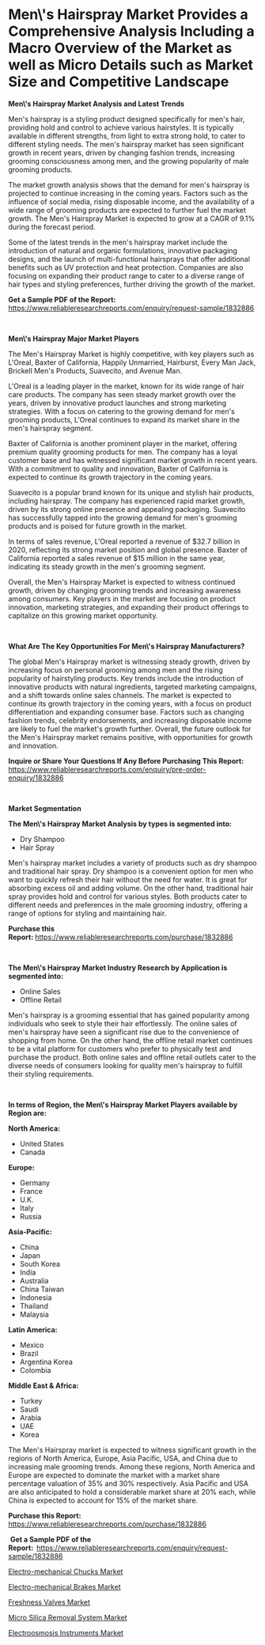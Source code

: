 <p><h1>Men\'s Hairspray Market Provides a Comprehensive Analysis Including a Macro Overview of the Market as well as Micro Details such as Market Size and Competitive Landscape</h1></p><p><strong>Men\'s Hairspray Market Analysis and Latest Trends</strong></p>
<p><p>Men's hairspray is a styling product designed specifically for men's hair, providing hold and control to achieve various hairstyles. It is typically available in different strengths, from light to extra strong hold, to cater to different styling needs. The men's hairspray market has seen significant growth in recent years, driven by changing fashion trends, increasing grooming consciousness among men, and the growing popularity of male grooming products.</p><p>The market growth analysis shows that the demand for men's hairspray is projected to continue increasing in the coming years. Factors such as the influence of social media, rising disposable income, and the availability of a wide range of grooming products are expected to further fuel the market growth. The Men's Hairspray Market is expected to grow at a CAGR of 9.1% during the forecast period.</p><p>Some of the latest trends in the men's hairspray market include the introduction of natural and organic formulations, innovative packaging designs, and the launch of multi-functional hairsprays that offer additional benefits such as UV protection and heat protection. Companies are also focusing on expanding their product range to cater to a diverse range of hair types and styling preferences, further driving the growth of the market.</p></p>
<p><strong>Get a Sample PDF of the Report:&nbsp;</strong> <a href="https://www.reliableresearchreports.com/enquiry/request-sample/1832886">https://www.reliableresearchreports.com/enquiry/request-sample/1832886</a></p>
<p>&nbsp;</p>
<p><strong>Men\'s Hairspray Major Market Players</strong></p>
<p><p>The Men's Hairspray Market is highly competitive, with key players such as L'Oreal, Baxter of California, Happily Unmarried, Hairburst, Every Man Jack, Brickell Men's Products, Suavecito, and Avenue Man. </p><p>L'Oreal is a leading player in the market, known for its wide range of hair care products. The company has seen steady market growth over the years, driven by innovative product launches and strong marketing strategies. With a focus on catering to the growing demand for men's grooming products, L'Oreal continues to expand its market share in the men's hairspray segment.</p><p>Baxter of California is another prominent player in the market, offering premium quality grooming products for men. The company has a loyal customer base and has witnessed significant market growth in recent years. With a commitment to quality and innovation, Baxter of California is expected to continue its growth trajectory in the coming years.</p><p>Suavecito is a popular brand known for its unique and stylish hair products, including hairspray. The company has experienced rapid market growth, driven by its strong online presence and appealing packaging. Suavecito has successfully tapped into the growing demand for men's grooming products and is poised for future growth in the market.</p><p>In terms of sales revenue, L'Oreal reported a revenue of $32.7 billion in 2020, reflecting its strong market position and global presence. Baxter of California reported a sales revenue of $15 million in the same year, indicating its steady growth in the men's grooming segment.</p><p>Overall, the Men's Hairspray Market is expected to witness continued growth, driven by changing grooming trends and increasing awareness among consumers. Key players in the market are focusing on product innovation, marketing strategies, and expanding their product offerings to capitalize on this growing market opportunity.</p></p>
<p>&nbsp;</p>
<p><strong>What Are The Key Opportunities For Men\'s Hairspray Manufacturers?</strong></p>
<p><p>The global Men's Hairspray market is witnessing steady growth, driven by increasing focus on personal grooming among men and the rising popularity of hairstyling products. Key trends include the introduction of innovative products with natural ingredients, targeted marketing campaigns, and a shift towards online sales channels. The market is expected to continue its growth trajectory in the coming years, with a focus on product differentiation and expanding consumer base. Factors such as changing fashion trends, celebrity endorsements, and increasing disposable income are likely to fuel the market's growth further. Overall, the future outlook for the Men's Hairspray market remains positive, with opportunities for growth and innovation.</p></p>
<p><strong>Inquire or Share Your Questions If Any Before Purchasing This Report:</strong> <a href="https://www.reliableresearchreports.com/enquiry/pre-order-enquiry/1832886">https://www.reliableresearchreports.com/enquiry/pre-order-enquiry/1832886</a></p>
<p>&nbsp;</p>
<p><strong>Market Segmentation</strong></p>
<p><strong>The Men\'s Hairspray Market Analysis by types is segmented into:</strong></p>
<p><ul><li>Dry Shampoo</li><li>Hair Spray</li></ul></p>
<p><p>Men's hairspray market includes a variety of products such as dry shampoo and traditional hair spray. Dry shampoo is a convenient option for men who want to quickly refresh their hair without the need for water. It is great for absorbing excess oil and adding volume. On the other hand, traditional hair spray provides hold and control for various styles. Both products cater to different needs and preferences in the male grooming industry, offering a range of options for styling and maintaining hair.</p></p>
<p><strong>Purchase this Report:&nbsp;</strong><a href="https://www.reliableresearchreports.com/purchase/1832886">https://www.reliableresearchreports.com/purchase/1832886</a></p>
<p>&nbsp;</p>
<p><strong>The Men\'s Hairspray Market Industry Research by Application is segmented into:</strong></p>
<p><ul><li>Online Sales</li><li>Offline Retail</li></ul></p>
<p><p>Men's hairspray is a grooming essential that has gained popularity among individuals who seek to style their hair effortlessly. The online sales of men's hairspray have seen a significant rise due to the convenience of shopping from home. On the other hand, the offline retail market continues to be a vital platform for customers who prefer to physically test and purchase the product. Both online sales and offline retail outlets cater to the diverse needs of consumers looking for quality men's hairspray to fulfill their styling requirements.</p></p>
<p>&nbsp;</p>
<p><strong>In terms of Region, the Men\'s Hairspray Market Players available by Region are:</strong></p>
<p>
    <p> <strong> North America: </strong>
        <ul>
            <li>United States</li>
            <li>Canada</li>
        </ul>
        </p> 
    <p> <strong> Europe: </strong>
        <ul>
            <li>Germany</li>
            <li>France</li>
            <li>U.K.</li>
            <li>Italy</li>
            <li>Russia</li>
        </ul>
        </p> 
    <p> <strong> Asia-Pacific: </strong>
        <ul>
            <li>China</li>
            <li>Japan</li>
            <li>South Korea</li>
            <li>India</li>
            <li>Australia</li>
            <li>China Taiwan</li>
            <li>Indonesia</li>
            <li>Thailand</li>
            <li>Malaysia</li>
        </ul>
        </p> 
    <p> <strong> Latin America: </strong>
        <ul>
            <li>Mexico</li>
            <li>Brazil</li>
            <li>Argentina Korea</li>
            <li>Colombia</li>
        </ul>
        </p> 
    <p> <strong> Middle East & Africa: </strong>
        <ul>
            <li>Turkey</li>
            <li>Saudi</li>
            <li>Arabia</li>
            <li>UAE</li>
            <li>Korea</li>
        </ul>
    </p>
    </p>
<p><p>The Men's Hairspray market is expected to witness significant growth in the regions of North America, Europe, Asia Pacific, USA, and China due to increasing male grooming trends. Among these regions, North America and Europe are expected to dominate the market with a market share percentage valuation of 35% and 30% respectively. Asia Pacific and USA are also anticipated to hold a considerable market share at 20% each, while China is expected to account for 15% of the market share.</p></p>
<p><strong>Purchase this Report: </strong><a href="https://www.reliableresearchreports.com/purchase/1832886">https://www.reliableresearchreports.com/purchase/1832886</a></p>
<p>&nbsp;<strong>Get a Sample PDF of the Report:&nbsp;&nbsp;</strong><a href="https://www.reliableresearchreports.com/enquiry/request-sample/1832886">https://www.reliableresearchreports.com/enquiry/request-sample/1832886</a></p>
<p><strong></strong></p>
<p><p><a href="https://github.com/gdfhhhj/Market-Research-Report-List-3/blob/main/electro-mechanical-chucks-market.md">Electro-mechanical Chucks Market</a></p><p><a href="https://github.com/RichRobinson5/Market-Research-Report-List-3/blob/main/electro-mechanical-brakes-market.md">Electro-mechanical Brakes Market</a></p><p><a href="https://github.com/singletonthaxterkelliehr2df/Market-Research-Report-List-1/blob/main/freshness-valves-market.md">Freshness Valves Market</a></p><p><a href="https://github.com/kufem1/Market-Research-Report-List-1/blob/main/micro-silica-removal-system-market.md">Micro Silica Removal System Market</a></p><p><a href="https://github.com/kosella/Market-Research-Report-List-2/blob/main/electroosmosis-instruments-market.md">Electroosmosis Instruments Market</a></p></p>
